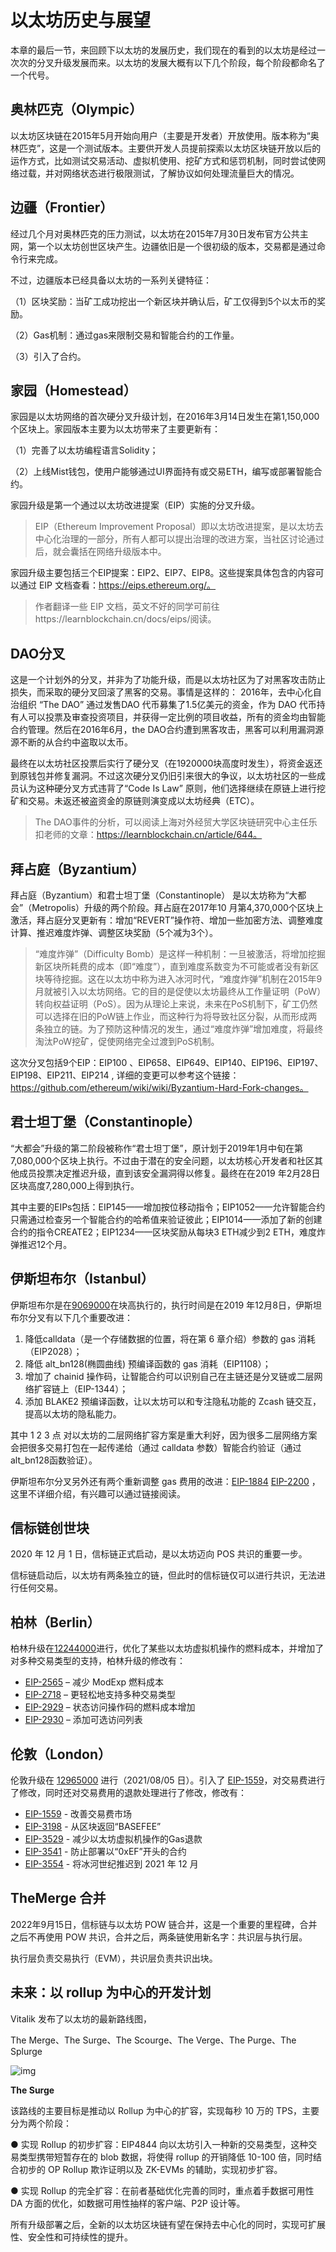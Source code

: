 #  以太坊历史与展望



本章的最后一节，来回顾下以太坊的发展历史，我们现在的看到的以太坊是经过一次次的分叉升级发展而来。以太坊的发展大概有以下几个阶段，每个阶段都命名了一个代号。

## 奥林匹克（Olympic） 

以太坊区块链在2015年5月开始向用户（主要是开发者）开放使用。版本称为“奥林匹克”，这是一个测试版本。主要供开发人员提前探索以太坊区块链开放以后的运作方式，比如测试交易活动、虚拟机使用、挖矿方式和惩罚机制，同时尝试使网络过载，并对网络状态进行极限测试，了解协议如何处理流量巨大的情况。

##  边疆（Frontier）

经过几个月对奥林匹克的压力测试，以太坊在2015年7月30日发布官方公共主网，第一个以太坊创世区块产生。边疆依旧是一个很初级的版本，交易都是通过命令行来完成。

不过，边疆版本已经具备以太坊的一系列关键特征：

（1）区块奖励：当矿工成功挖出一个新区块并确认后，矿工仅得到5个以太币的奖励。

（2）Gas机制：通过gas来限制交易和智能合约的工作量。

（3）引入了合约。

##  家园（Homestead）

家园是以太坊网络的首次硬分叉升级计划，在2016年3月14日发生在第1,150,000个区块上。家园版本主要为以太坊带来了主要更新有：

（1）完善了以太坊编程语言Solidity；

（2）上线Mist钱包，使用户能够通过UI界面持有或交易ETH，编写或部署智能合约。

 

家园升级是第一个通过以太坊改进提案（EIP）实施的分叉升级。

> EIP（Ethereum Improvement Proposal）即以太坊改进提案，是以太坊去中心化治理的一部分，所有人都可以提出治理的改进方案，当社区讨论通过后，就会囊括在网络升级版本中。

家园升级主要包括三个EIP提案：EIP2、EIP7、EIP8。这些提案具体包含的内容可以通过 EIP 文档查看：https://eips.ethereum.org/。

> 作者翻译一些 EIP 文档，英文不好的同学可前往https://learnblockchain.cn/docs/eips/阅读。

##  DAO分叉

这是一个计划外的分叉，并非为了功能升级，而是以太坊社区为了对黑客攻击防止损失，而采取的硬分叉回滚了黑客的交易。事情是这样的： 2016年，去中心化自治组织 “The DAO” 通过发售DAO 代币募集了1.5亿美元的资金，作为 DAO  代币持有人可以投票及审查投资项目，并获得一定比例的项目收益，所有的资金均由智能合约管理。然后在2016年6月，the DAO合约遭到黑客攻击，黑客可以利用漏洞源源不断的从合约中盗取以太币。

最终在以太坊社区投票后实行了硬分叉（在1920000块高度时发生），将资金返还到原钱包并修复漏洞。不过这次硬分叉仍旧引来很大的争议，以太坊社区的一些成员认为这种硬分叉方式违背了“Code Is Law” 原则，他们选择继续在原链上进行挖矿和交易。未返还被盗资金的原链则演变成以太坊经典（ETC）。

> The DAO事件的分析，可以阅读上海对外经贸大学区块链研究中心主任乐扣老师的文章：https://learnblockchain.cn/article/644。

##  拜占庭（Byzantium）

拜占庭（Byzantium）和君士坦丁堡（Constantinople） 是以太坊称为“大都会”（Metropolis）升级的两个阶段。拜占庭在2017年10 月第4,370,000个区块上激活，拜占庭分叉更新有：增加“REVERT”操作符、增加一些加密方法、调整难度计算、推迟难度炸弹、调整区块奖励（5个减为3个）。

> “难度炸弹”（Difficulty Bomb）是这样一种机制：一旦被激活，将增加挖掘新区块所耗费的成本（即“难度”），直到难度系数变为不可能或者没有新区块等待挖掘。这在以太坊中称为进入冰河时代，“难度炸弹”机制在2015年9月就被引入以太坊网络。它的目的是促使以太坊最终从工作量证明（PoW）转向权益证明（PoS）。因为从理论上来说，未来在PoS机制下，矿工仍然可以选择在旧的PoW链上作业，而这种行为将导致社区分裂，从而形成两条独立的链。为了预防这种情况的发生，通过“难度炸弹”增加难度，将最终淘汰PoW挖矿，促使网络完全过渡到PoS机制。

这次分叉包括9个EIP：EIP100 、EIP658、EIP649、EIP140、EIP196、EIP197、EIP198、EIP211、EIP214 , 详细的变更可以参考这个链接：https://github.com/ethereum/wiki/wiki/Byzantium-Hard-Fork-changes。

##  君士坦丁堡（Constantinople）

“大都会”升级的第二阶段被称作“君士坦丁堡”，原计划于2019年1月中旬在第7,080,000个区块上执行。不过由于潜在的安全问题，以太坊核心开发者和社区其他成员投票决定推迟升级，直到该安全漏洞得以修复。最终在在2019 年2月28日区块高度7,280,000上得到执行。

其中主要的EIPs包括：EIP145——增加按位移动指令；EIP1052——允许智能合约只需通过检查另一个智能合约的哈希值来验证彼此；EIP1014——添加了新的创建合约的指令CREATE2；EIP1234——区块奖励从每块3 ETH减少到2 ETH，难度炸弹推迟12个月。

## 伊斯坦布尔（Istanbul）

伊斯坦布尔是在[9069000](https://etherscan.io/block/9069000)在块高执行的，执行时间是在2019 年12月8日，伊斯坦布尔分叉有以下几个重要改进：

1. 降低calldata（是一个存储数据的位置，将在第 6 章介绍）参数的 gas 消耗（EIP2028）；
2. 降低 alt_bn128(椭圆曲线) 预编译函数的 gas 消耗（EIP1108）；
3. 增加了 chainid 操作码，让智能合约可以识别自己在主链还是分叉链或二层网络扩容链上（EIP-1344）； 
4. 添加 BLAKE2 预编译函数，让以太坊可以和专注隐私功能的 Zcash 链交互，提高以太坊的隐私能力。

 

其中 1 2 3 点 对以太坊的二层网络扩容方案是重大利好，因为很多二层网络方案会把很多交易打包在一起传递给（通过 calldata 参数）智能合约验证（通过alt_bn128函数验证）。

伊斯坦布尔分叉另外还有两个重新调整 gas 费用的改进：[EIP-1884](https://learnblockchain.cn/docs/eips/eip-1884.html)   [EIP-2200](https://learnblockchain.cn/docs/eips/eip-2200.html) ， 这里不详细介绍，有兴趣可以通过链接阅读。



## 信标链创世块

2020 年 12 月 1 日，信标链正式启动，是以太坊迈向 POS 共识的重要一步。

信标链启动后，以太坊有两条独立的链，但此时的信标链仅可以进行共识，无法进行任何交易。



## 柏林（Berlin）

柏林升级在[12244000](https://etherscan.io/block/12244000)进行，优化了某些以太坊虚拟机操作的燃料成本，并增加了对多种交易类型的支持，柏林升级的修改有：

- [EIP-2565](https://eips.ethereum.org/EIPS/eip-2565) – 减少 ModExp 燃料成本
- [EIP-2718](https://eips.ethereum.org/EIPS/eip-2718) – 更轻松地支持多种交易类型
- [EIP-2929](https://eips.ethereum.org/EIPS/eip-2929) – 状态访问操作码的燃料成本增加
- [EIP-2930](https://eips.ethereum.org/EIPS/eip-2930) – 添加可选访问列表






## 伦敦（London）

伦敦升级在 [12965000](https://etherscan.io/block/12965000) 进行（2021/08/05 日）。引入了 [EIP-1559](https://eips.ethereum.org/EIPS/eip-1559)，对交易费进行了修改，同时还对交易费用的退款处理进行了修改，修改有：

- [EIP-1559](https://eips.ethereum.org/EIPS/eip-1559) - 改善交易费市场
- [EIP-3198](https://eips.ethereum.org/EIPS/eip-3198) - 从区块返回“BASEFEE”
- [EIP-3529](https://eips.ethereum.org/EIPS/eip-3529) - 减少以太坊虚拟机操作的Gas退款
- [EIP-3541](https://eips.ethereum.org/EIPS/eip-3541) - 防止部署以“0xEF”开头的合约
- [EIP-3554](https://eips.ethereum.org/EIPS/eip-3554) - 将冰河世纪推迟到 2021 年 12 月





## TheMerge 合并

2022年9月15日，信标链与以太坊 POW 链合并，这是一个重要的里程碑，合并之后不再使用 POW 共识，合并之后，两条链使用新名字：共识层与执行层。

执行层负责交易执行（EVM），共识层负责共识出块。





## 未来：以 rollup 为中心的开发计划



Vitalik 发布了以太坊的最新路线图，



The Merge、The Surge、The Scourge、The Verge、The Purge、The Splurge

![img](https://img.learnblockchain.cn/pics/20230306182836.jpeg)



**The Surge**

 

该路线的主要目标是推动以 Rollup 为中心的扩容，实现每秒 10 万的 TPS，主要分为两个阶段：

● 实现 Rollup 的初步扩容：EIP4844 向以太坊引入一种新的交易类型，这种交易类型携带短暂存在的 blob 数据，将使得 rollup 的开销降低 10-100 倍，同时结合初步的 OP Rollup 欺诈证明以及 ZK-EVMs 的辅助，实现初步扩容。

● 实现 Rollup 的完全扩容：在前者基础优化完善的同时，重点着手数据可用性 DA 方面的优化，如数据可用性抽样的客户端、P2P 设计等。



所有升级部署之后，全新的以太坊区块链有望在保持去中心化的同时，实现可扩展性、安全性和可持续性的提升。
